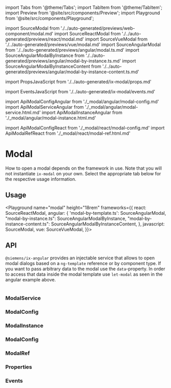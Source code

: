 import Tabs from '@theme/Tabs';
import TabItem from '@theme/TabItem';
import Preview from '@site/src/components/Preview';
import Playground from '@site/src/components/Playground';

import SourceModal from './../auto-generated/previews/web-component/modal.md'
import SourceReactModal from './../auto-generated/previews/react/modal.md'
import SourceVueModal from './../auto-generated/previews/vue/modal.md'
import SourceAngularModal from './../auto-generated/previews/angular/modal.ts.md'
import SourceAngularModalByInstance from './../auto-generated/previews/angular/modal-by-instance.ts.md'
import SourceAngularModalByInstanceContent from './../auto-generated/previews/angular/modal-by-instance-content.ts.md'

import PropsJavaScript from './../auto-generated/ix-modal/props.md'

import EventsJavaScript from './../auto-generated/ix-modal/events.md'

import ApiModalConfigAngular from './\_modal/angular/modal-config.md'
import ApiModalServiceAngular from './\_modal/angular/modal-service.html.md'
import ApiModalInstanceAngular from './\_modal/angular/modal-instance.html.md'

import ApiModalConfigReact from './\_modal/react/modal-config.md'
import ApiModalRefReact from './\_modal/react/modal-ref.html.md'

# Modal

How to open a modal depends on the framework in use. Note that you will not instantiate `ix-modal` on your own.
Select the appropriate tab below for the respective usage information.

## Usage

<Playground
name="modal" height="18rem"
frameworks={{
  react: SourceReactModal,
  angular: {
    'modal-by-template.ts': SourceAngularModal,
    "modal-by-instance.ts": SourceAngularModalByInstance,
    "modal-by-instance-content.ts": SourceAngularModalByInstanceContent,
    },
  javascript: SourceModal,
  vue: SourceVueModal,
}}>
</Playground>

## API

<Tabs>
  <TabItem value="Angular">
    <code>@siemens/ix-angular</code> provides an injectable service that allows to open modal dialogs based on a <code>ng-template</code> reference or by component type.
If you want to pass arbitrary data to the modal use the <code>data</code>-property. In order to access that data inside the modal template use <code>let-modal</code> as seen in the angular example above.<br /><br />
    <h3>ModalService</h3>
    <ApiModalServiceAngular />
    <h3>ModalConfig</h3>
    <ApiModalConfigAngular />
    <h3>ModalInstance</h3>
    <ApiModalInstanceAngular />

  </TabItem>
  <TabItem value="React">
    <h3>ModalConfig</h3>
    <ApiModalConfigReact />
    <h3>ModalRef</h3>
    <ApiModalRefReact />
  </TabItem>
  <TabItem value="JavaScript">
    <h3>Properties</h3>
    <PropsJavaScript />
    <h3>Events</h3>
    <EventsJavaScript />
  </TabItem>
</Tabs>
